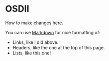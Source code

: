 OSDII
=====

How to make changes here.

You can use [Markdown](http://daringfireball.net/projects/markdown/) for nice formatting of:
  * Links, like I did above.
  * Headers, like the one at the top of this page.
  * Lists, like this one!
